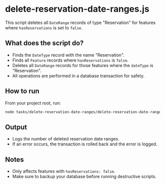 # delete-reservation-date-ranges.js

This script deletes all `DateRange` records of type "Reservation" for features where `hasReservations` is set to `false`.

## What does the script do?

- Finds the `DateType` record with the name "Reservation".
- Finds all `Feature` records where `hasReservations` is `false`.
- Deletes all `DateRange` records for those features where the `dateType` is "Reservation".
- All operations are performed in a database transaction for safety.

## How to run

From your project root, run:

```sh
node tasks/delete-reservation-date-ranges/delete-reservation-date-ranges.js
```

## Output

- Logs the number of deleted reservation date ranges.
- If an error occurs, the transaction is rolled back and the error is logged.

## Notes

- Only affects features with `hasReservations: false`.
- Make sure to backup your database before running destructive scripts.
